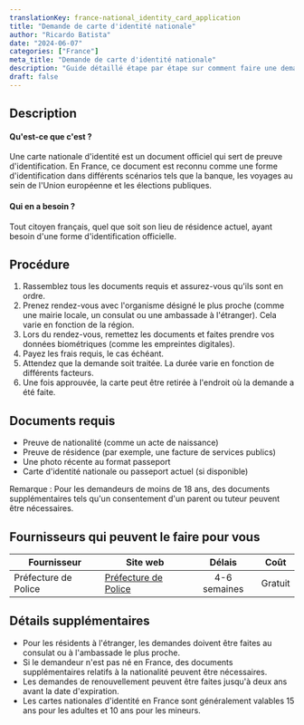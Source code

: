 ```yaml
---
translationKey: france-national_identity_card_application
title: "Demande de carte d'identité nationale"
author: "Ricardo Batista"
date: "2024-06-07"
categories: ["France"]
meta_title: "Demande de carte d'identité nationale"
description: "Guide détaillé étape par étape sur comment faire une demande de carte d'identité nationale"
draft: false
---
```


## Description
#### Qu'est-ce que c'est ?
Une carte nationale d'identité est un document officiel qui sert de preuve d'identification. En France, ce document est reconnu comme une forme d'identification dans différents scénarios tels que la banque, les voyages au sein de l'Union européenne et les élections publiques.

#### Qui en a besoin ?
Tout citoyen français, quel que soit son lieu de résidence actuel, ayant besoin d'une forme d'identification officielle.

## Procédure

1. Rassemblez tous les documents requis et assurez-vous qu'ils sont en ordre.
2. Prenez rendez-vous avec l'organisme désigné le plus proche (comme une mairie locale, un consulat ou une ambassade à l'étranger). Cela varie en fonction de la région.
3. Lors du rendez-vous, remettez les documents et faites prendre vos données biométriques (comme les empreintes digitales).
4. Payez les frais requis, le cas échéant.
5. Attendez que la demande soit traitée. La durée varie en fonction de différents facteurs.
6. Une fois approuvée, la carte peut être retirée à l'endroit où la demande a été faite.

## Documents requis

- Preuve de nationalité (comme un acte de naissance)
- Preuve de résidence (par exemple, une facture de services publics)
- Une photo récente au format passeport
- Carte d'identité nationale ou passeport actuel (si disponible)

Remarque : Pour les demandeurs de moins de 18 ans, des documents supplémentaires tels qu'un consentement d'un parent ou tuteur peuvent être nécessaires.

## Fournisseurs qui peuvent le faire pour vous

| Fournisseur        |     Site web     |   Délais    |     Coût    |
| --------------    | --------------- |  :----------: | :---------: |
| Préfecture de Police | [Préfecture de Police](http://www.prefecturedepolice.interieur.gouv.fr) | 4-6 semaines | Gratuit |

## Détails supplémentaires

- Pour les résidents à l'étranger, les demandes doivent être faites au consulat ou à l'ambassade le plus proche.
- Si le demandeur n'est pas né en France, des documents supplémentaires relatifs à la nationalité peuvent être nécessaires.
- Les demandes de renouvellement peuvent être faites jusqu'à deux ans avant la date d'expiration.
- Les cartes nationales d'identité en France sont généralement valables 15 ans pour les adultes et 10 ans pour les mineurs.
